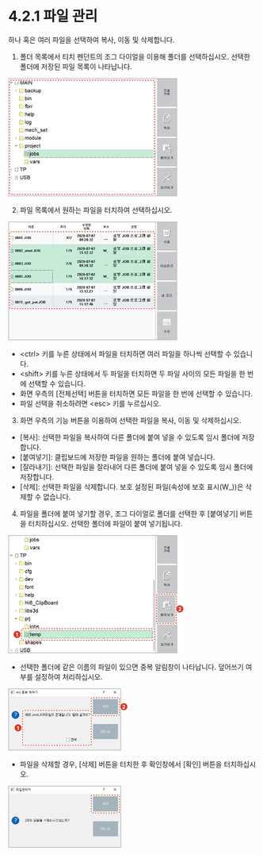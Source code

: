 # 4.2.1 파일 관리

하나 혹은 여러 파일을 선택하여 복사, 이동 및 삭제합니다.

1.	폴더 목록에서 티치 펜던트의 조그 다이얼을 이용해 폴더를 선택하십시오. 선택한 폴더에 저장된 파일 목록이 나타납니다. 

![](../../.gitbook/assets/image%20%28117%29.png)

2.	파일 목록에서 원하는 파일을 터치하여 선택하십시오. 

![](../../.gitbook/assets/image%20%28118%29.png)

* &lt;ctrl&gt; 키를 누른 상태에서 파일을 터치하면 여러 파일을 하나씩 선택할 수 있습니다.
* &lt;shift&gt; 키를 누른 상태에서 두 파일을 터치하면 두 파일 사이의 모든 파일을 한 번에 선택할 수 있습니다.
* 화면 우측의 \[전체선택\] 버튼을 터치하면 모든 파일을 한 번에 선택할 수 있습니다.
* 파일 선택을 취소하려면 &lt;esc&gt; 키를 누르십시오.



3.	화면 우측의 기능 버튼을 이용하여 선택한 파일을 복사, 이동 및 삭제하십시오.

* \[복사\]: 선택한 파일을 복사하여 다른 폴더에 붙여 넣을 수 있도록 임시 폴더에 저장합니다.
* \[붙여넣기\]: 클립보드에 저장한 파일을 원하는 폴더에 붙여 넣습니다.
* \[잘라내기\]: 선택한 파일을 잘라내어 다른 폴더에 붙여 넣을 수 있도록 임시 폴더에 저장합니다.
* \[삭제\]: 선택한 파일을 삭제합니다. 보호 설정된 파일\(속성에 보호 표시\(W\_\)\)은 삭제할 수 없습니다.

4.	파일을 폴더에 붙여 넣기할 경우, 조그 다이얼로 폴더를 선택한 후 \[붙여넣기\] 버튼을 터치하십시오. 선택한 폴더에 파일이 붙여 넣기됩니다. 

![](../../.gitbook/assets/image%20%28115%29.png)

* 선택한 폴더에 같은 이름의 파일이 있으면 중복 알림창이 나타납니다. 덮어쓰기 여부를 설정하여 처리하십시오. 

![](../../.gitbook/assets/image%20%28110%29.png)

* 파일을 삭제할 경우, \[삭제\] 버튼을 터치한 후 확인창에서 \[확인\] 버튼을 터치하십시오.

![](../../.gitbook/assets/image%20%28111%29.png)

